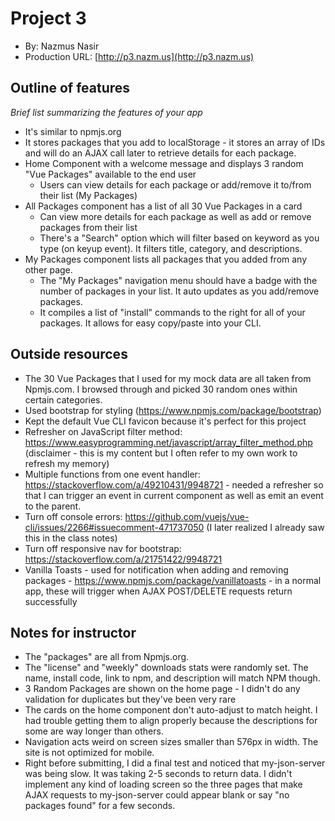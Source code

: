 # Project 3
+ By: Nazmus Nasir
+ Production URL: [http://p3.nazm.us](http://p3.nazm.us)


## Outline of features
*Brief list summarizing the features of your app*
* It's similar to npmjs.org
* It stores packages that you add to localStorage - it stores an array of IDs and will do an AJAX call later to retrieve details for each package.
* Home Component with a welcome message and displays 3 random "Vue Packages" available to the end user
  * Users can view details for each package or add/remove it to/from their list (My Packages)
* All Packages component has a list of all 30 Vue Packages in a card
  * Can view more details for each package as well as add or remove packages from their list
  * There's a "Search" option which will filter based on keyword as you type (on keyup event). It filters title, category, and descriptions.
* My Packages component lists all packages that you added from any other page.
  * The "My Packages" navigation menu should have a badge with the number of packages in your list. It auto updates as you add/remove packages.
  * It compiles a list of "install" commands to the right for all of your packages. It allows for easy copy/paste into your CLI.


## Outside resources
- The 30 Vue Packages that I used for my mock data are all taken from Npmjs.com. I browsed through and picked 30 random ones within certain categories.
- Used bootstrap for styling (https://www.npmjs.com/package/bootstrap)
- Kept the default Vue CLI favicon because it's perfect for this project
- Refresher on JavaScript filter method: https://www.easyprogramming.net/javascript/array_filter_method.php (disclaimer - this is my content but I often refer to my own work to refresh my memory)
- Multiple functions from one event handler: https://stackoverflow.com/a/49210431/9948721 - needed a refresher so that I can trigger an event in current component as well as emit an event to the parent.
- Turn off console errors: https://github.com/vuejs/vue-cli/issues/2266#issuecomment-471737050 (I later realized I already saw this in the class notes)
- Turn off responsive nav for bootstrap: https://stackoverflow.com/a/21751422/9948721
- Vanilla Toasts - used for notification when adding and removing packages - https://www.npmjs.com/package/vanillatoasts - in a normal app, these will trigger when AJAX POST/DELETE requests return successfully


## Notes for instructor
- The "packages" are all from Npmjs.org.
- The "license" and "weekly" downloads stats were randomly set. The name, install code, link to npm, and description will match NPM though.
- 3 Random Packages are shown on the home page - I didn't do any validation for duplicates but they've been very rare
- The cards on the home component don't auto-adjust to match height. I had trouble getting them to align properly because the descriptions for some are way longer than others.
- Navigation acts weird on screen sizes smaller than 576px in width. The site is not optimized for mobile.
- Right before submitting, I did a final test and noticed that my-json-server was being slow. It was taking 2-5 seconds to return data. I didn't implement any kind of loading screen so the
three pages that make AJAX requests to my-json-server could appear blank or say "no packages found" for a few seconds.